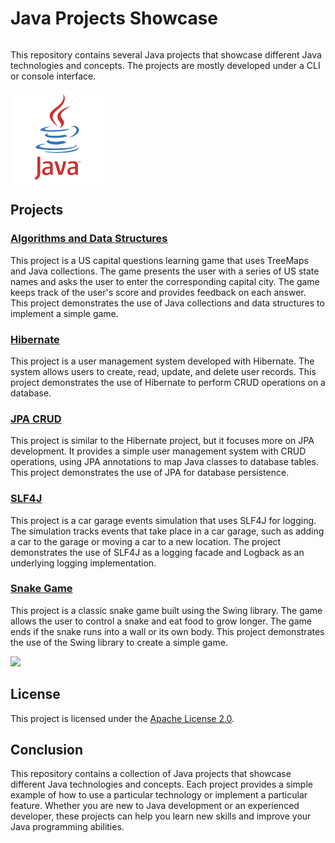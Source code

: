 # Java Projects Showcase

<div style="display:flex; flex-wrap:wrap;">
  <p style="flex: 1 1 540px;">
    This repository contains several Java projects that showcase different Java technologies and concepts. The projects are mostly developed under a CLI or console interface.
  </p>
  <img src="./slf4j/images/java.png" style="flex: 0 0 150px;" width="100px" >
</div>

## Projects

### [Algorithms and Data Structures](./algorithms_and_data_structures)

This project is a US capital questions learning game that uses TreeMaps and Java collections. The game presents the user with a series of US state names and asks the user to enter the corresponding capital city. The game keeps track of the user's score and provides feedback on each answer. This project demonstrates the use of Java collections and data structures to implement a simple game.

### [Hibernate](./hibernate)

This project is a user management system developed with Hibernate. The system allows users to create, read, update, and delete user records. This project demonstrates the use of Hibernate to perform CRUD operations on a database.

### [JPA CRUD](./jpa_crud)

This project is similar to the Hibernate project, but it focuses more on JPA development. It provides a simple user management system with CRUD operations, using JPA annotations to map Java classes to database tables. This project demonstrates the use of JPA for database persistence.

### [SLF4J](./slf4j)

This project is a car garage events simulation that uses SLF4J for logging. The simulation tracks events that take place in a car garage, such as adding a car to the garage or moving a car to a new location. The project demonstrates the use of SLF4J as a logging facade and Logback as an underlying logging implementation.

### [Snake Game](./snake_game)

This project is a classic snake game built using the Swing library. The game allows the user to control a snake and eat food to grow longer. The game ends if the snake runs into a wall or its own body. This project demonstrates the use of the Swing library to create a simple game.

<image src="./snake_game/images/snake_game.PNG" width="250px" >

## License

This project is licensed under the [Apache License 2.0](./LICENSE).

## Conclusion

This repository contains a collection of Java projects that showcase different Java technologies and concepts. Each project provides a simple example of how to use a particular technology or implement a particular feature. Whether you are new to Java development or an experienced developer, these projects can help you learn new skills and improve your Java programming abilities.
